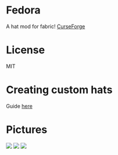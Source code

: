 # Fedora
A hat mod for fabric!
[CurseForge](https://www.curseforge.com/minecraft/mc-mods/fedora)

# License
MIT

# Creating custom hats
Guide [here](https://github.com/PotatoPresident/Fedora/wiki/Creating-a-custom-hat)

# Pictures
![](https://i.imgur.com/M5d6H7W.png)
![](https://i.imgur.com/5bxerGz.png)
![](https://i.imgur.com/lTNApDu.png)
